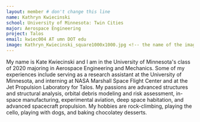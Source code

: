 ```yaml
---
layout: member # don't change this line
name: Kathryn Kwiecinski
school: University of Minnesota: Twin Cities
major: Aerospace Engineering
project: Talos
email: kwiec004 AT umn DOT edu
image: Kathryn_Kwiecinski_square1000x1000.jpg <!-- the name of the image you added in step 1 -->
---
```

My name is Kate Kwiecinski and I am in the University of Minnesota's class of 2020 majoring in Aerospace Engineering and Mechanics. Some of my experiences include serving as a research assistant at the University of Minnesota, and interning at NASA Marshall Space Flight Center and at the Jet Propulsion Laboratory for Talos. My passions are advanced structures and structural analysis, orbital debris modeling and risk assessment, in-space manufacturing, experimental aviation, deep space habitation, and advanced spacecraft propulsion. My hobbies are rock-climbing, playing the cello, playing with dogs, and baking chocolatey desserts.
